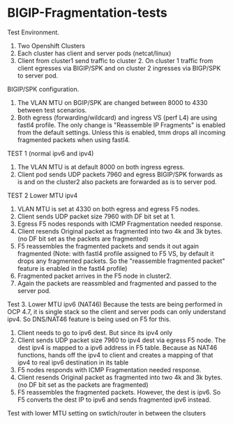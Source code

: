 # BIGIP-Fragmentation-tests
Test Environment. 
  1. Two Openshift Clusters
  2. Each cluster has client and server pods (netcat/linux) 
  3. Client from cluster1 send traffic to cluster 2. On cluster 1 traffic from client egresses via BIGIP/SPK and on cluster 2 ingresses via BIGP/SPK to server pod.
  
  BIGIP/SPK configuration.
  1. The VLAN MTU on BGIP/SPK are changed between 8000 to 4330 between test scenarios.
  2. Both egress (forwarding/wildcard)  and ingress VS (perf L4) are using fastl4 profile. The only change is "Reassemble IP Fragments" is enabled from the default settings. Unless this is enabled, tmm drops all incoming fragmented packets when using fastl4.
  
  
  TEST 1 (normal ipv6 and ipv4)
  1. The VLAN MTU is at default 8000 on both ingress egress.
  2. Client pod sends UDP packets 7960 and egress BIGIP/SPK forwards as is and on the cluster2 also packets are forwarded as is to server pod.
  
  TEST 2 Lower MTU ipv4
  1. VLAN MTU is set at 4330 on both egress and egress F5 nodes.
  2. Client sends UDP packet size 7960 with DF bit set at 1.
  3. Egress F5 nodes responds with ICMP Fragmentation needed response. 
  4. Client resends Original packet as fragmented into two 4k and 3k bytes. (no DF bit set as the packets are fragmented)
  5. F5 reassembles the fragmented packets and sends it out again fragmented 
  (Note: with fastl4 profile assigned to F5 VS, by default it drops any fragmented packets. So the "reassemble fragmented packet" feature is enabled in the fastl4 profile)
  6. Fragmented packet arrives in the F5 node in cluster2.
  7. Again the packets are reassmbled and fragmented and passed to the server pod.
  
  
  Test 3. Lower MTU ipv6 (NAT46)
  Because the tests are being performed in OCP 4.7, it is single stack so the client and server pods can only understand ipv4. So DNS/NAT46 feature is being used on F5 for this.
  1. Client needs to go to ipv6 dest. But since its ipv4 only
  1. Client sends UDP packet size 7960 to ipv4 dest via egress F5 node. The dest ipv4 is mapped to a ipv6 address in F5 table. Because as NAT46 functions, hands off the ipv4 to client and creates a mapping of that ipv4 to real ipv6 destination in its table
  2. F5 nodes responds with ICMP Fragmentation needed response. 
  4. Client resends Original packet as fragmented into two 4k and 3k bytes. (no DF bit set as the packets are fragmented)
  5. F5 reassembles the fragmented packets. However, the dest is ipv6. So F5 converts the dest IP to ipv6 and sends fragmented ipv6 instead.


Test with lower MTU setting on swtich/router in between the clsuters
  
  
